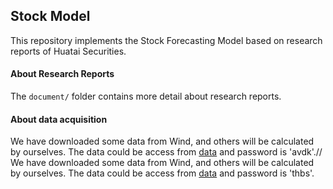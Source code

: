 ## Stock Model

This repository implements the Stock Forecasting Model based on research reports of  Huatai Securities.

#### About Research Reports

The `document/` folder contains more detail about research reports.

#### About data acquisition

We have downloaded some data from Wind, and others will be calculated by ourselves. The data could be access from [data](https://pan.baidu.com/s/1a-Y1mQY_KGIQ-j43qAM9Dg) and password is 'avdk'.//
We have downloaded some data from Wind, and others will be calculated by ourselves. The data could be access from [data]( https://pan.baidu.com/s/1gBfGsI2V-kqqZ4AzIlfLrg) and password is 'thbs'.
